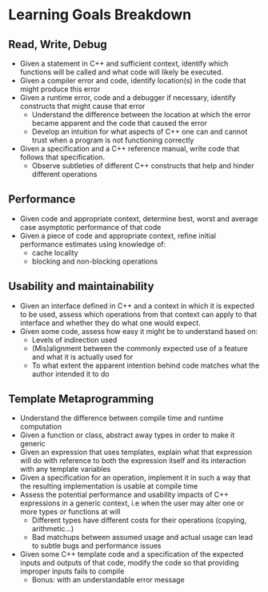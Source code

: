 # Learning Goals Breakdown

## Read, Write, Debug

- Given a statement in C++ and sufficient context, identify which functions will
be called and what code will likely be executed.
- Given a compiler error and code, identify location(s) in the code that
might produce this error
- Given a runtime error, code and a debugger if necessary, identify constructs
that might cause that error
    - Understand the difference between the location at which the error became apparent
    and the code that caused the error
    - Develop an intuition for what aspects of C++ one can and cannot trust when
    a program is not functioning correctly
- Given a specification and a C++ reference manual, write code that follows that
specification.
    - Observe subtleties of different C++ constructs that help and hinder different
    operations

## Performance

- Given code and appropriate context, determine best, worst and average case asymptotic
performance of that code
- Given a piece of code and appropriate context, refine initial performance estimates
using knowledge of:
    - cache locality
    - blocking and non-blocking operations

## Usability and maintainability

- Given an interface defined in C++ and a context in which it is expected to be used,
assess which operations from that context can apply to that interface and whether they
do what one would expect.
- Given some code, assess how easy it might be to understand based on:
    - Levels of indirection used
    - (Mis)alignment between the commonly expected use of a feature and what it is actually
    used for
    - To what extent the apparent intention behind code matches what the author intended
    it to do

## Template Metaprogramming

- Understand the difference between compile time and runtime computation
- Given a function or class, abstract away types in order to make it generic
- Given an expression that uses templates, explain what that expression will do with
reference to both the expression itself and its interaction with any template variables
- Given a specification for an operation, implement it in such a way that the resulting
implementation is usable at compile time
- Assess the potential performance and usability impacts of C++ expressions in a generic
context, i.e when the user may alter one or more types or functions at will
    - Different types have different costs for their operations (copying, arithmetic...)
    - Bad matchups between assumed usage and actual usage can lead to subtle bugs
    and performance issues
- Given some C++ template code and a specification of the expected inputs and outputs
of that code, modify the code so that providing improper inputs fails to compile
    - Bonus: with an understandable error message

